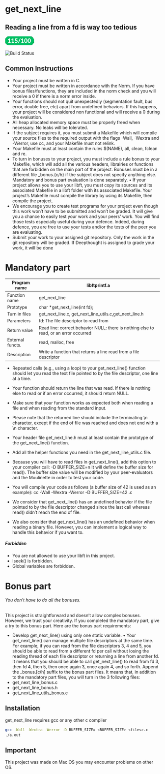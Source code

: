# get_next_line
## Reading a line from a fd is way too tedious

![](notes.png)

![Build Status](https://app.travis-ci.com/travis-ci/travis-web.svg?branch=master)

## Common Instructions

- Your project must be written in C.
- Your project must be written in accordance with the Norm. If you have bonus
files/functions, they are included in the norm check and you will receive a 0 if there
is a norm error inside.
- Your functions should not quit unexpectedly (segmentation fault, bus error, double
free, etc) apart from undefined behaviors. If this happens, your project will be
considered non functional and will receive a 0 during the evaluation.
- All heap allocated memory space must be properly freed when necessary. No leaks
will be tolerated.
- If the subject requires it, you must submit a Makefile which will compile your
source files to the required output with the flags -Wall, -Wextra and -Werror, use
cc, and your Makefile must not relink.
- Your Makefile must at least contain the rules $(NAME), all, clean, fclean and
re.
- To turn in bonuses to your project, you must include a rule bonus to your Makefile,
which will add all the various headers, librairies or functions that are forbidden on
the main part of the project. Bonuses must be in a different file _bonus.{c/h} if
the subject does not specify anything else. Mandatory and bonus part evaluation
is done separately.
• If your project allows you to use your libft, you must copy its sources and its
associated Makefile in a libft folder with its associated Makefile. Your project’s
Makefile must compile the library by using its Makefile, then compile the project.
- We encourage you to create test programs for your project even though this work
won’t have to be submitted and won’t be graded. It will give you a chance
to easily test your work and your peers’ work. You will find those tests especially
useful during your defence. Indeed, during defence, you are free to use your tests
and/or the tests of the peer you are evaluating.
- Submit your work to your assigned git repository. Only the work in the git repository will be graded. If Deepthought is assigned to grade your work, it will be done

# Mandatory part

|Program name|libftprintf.a|
| ------ | ------ |
| Function name  | get_next_line|
| Prototype | char *get_next_line(int fd);|
|Turn in files |get_next_line.c, get_next_line_utils.c,get_next_line.h|
|Parameters| fd: The file descriptor to read from|
| Return value | Read line: correct behavior NULL: there is nothing else to read, or an error occurred|
|External functs.| read, malloc, free|
|Description |Write a function that returns a line read from a file descriptor|

- Repeated calls (e.g., using a loop) to your get_next_line() function should let
you read the text file pointed to by the file descriptor, one line at a time.
- Your function should return the line that was read.
If there is nothing else to read or if an error occurred, it should return NULL.
- Make sure that your function works as expected both when reading a file and when
reading from the standard input.
- Please note that the returned line should include the terminating \n character,
except if the end of file was reached and does not end with a \n character.
- Your header file get_next_line.h must at least contain the prototype of the
get_next_line() function.
- Add all the helper functions you need in the get_next_line_utils.c file.

- Because you will have to read files in get_next_line(), add this option to your
compiler call: -D BUFFER_SIZE=n
It will define the buffer size for read().
The buffer size value will be modified by your peer-evaluators and the Moulinette
in order to test your code.

- You will compile your code as follows (a buffer size of 42 is used as an example):
cc -Wall -Wextra -Werror -D BUFFER_SIZE=42 <files>.c
- We consider that get_next_line() has an undefined behavior if the file pointed to
by the file descriptor changed since the last call whereas read() didn’t reach the
end of file.
- We also consider that get_next_line() has an undefined behavior when reading
a binary file. However, you can implement a logical way to handle this behavior if
you want to.

##### Forbidden
- You are not allowed to use your libft in this project.
- lseek() is forbidden.
- Global variables are forbidden.

# Bonus part
###### You don’t have to do all the bonuses.
This project is straightforward and doesn’t allow complex bonuses. However, we trust
your creativity. If you completed the mandatory part, give a try to this bonus part.
Here are the bonus part requirements:
- Develop get_next_line() using only one static variable.
• Your get_next_line() can manage multiple file descriptors at the same time.
For example, if you can read from the file descriptors 3, 4 and 5, you should be
able to read from a different fd per call without losing the reading thread of each
file descriptor or returning a line from another fd.
It means that you should be able to call get_next_line() to read from fd 3, then
fd 4, then 5, then once again 3, once again 4, and so forth.
Append the _bonus.[c\h] suffix to the bonus part files.
It means that, in addition to the mandatory part files, you will turn in the 3 following
files:
- get_next_line_bonus.c
- get_next_line_bonus.h
- get_next_line_utils_bonus.c

## Installation

get_next_line requires gcc or any other c compiler

```sh
gcc -Wall -Wextra -Werror -D BUFFER_SIZE= <BUFFER_SIZE> <files>.c
./a.out
```

## Important 
This project was made on Mac OS you may encounter problems on other OS.


